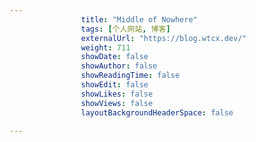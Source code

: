 ---
                title: "Middle of Nowhere"
                tags: [个人网站, 博客]
                externalUrl: "https://blog.wtcx.dev/"
                weight: 711
                showDate: false
                showAuthor: false
                showReadingTime: false
                showEdit: false
                showLikes: false
                showViews: false
                layoutBackgroundHeaderSpace: false
                ---


